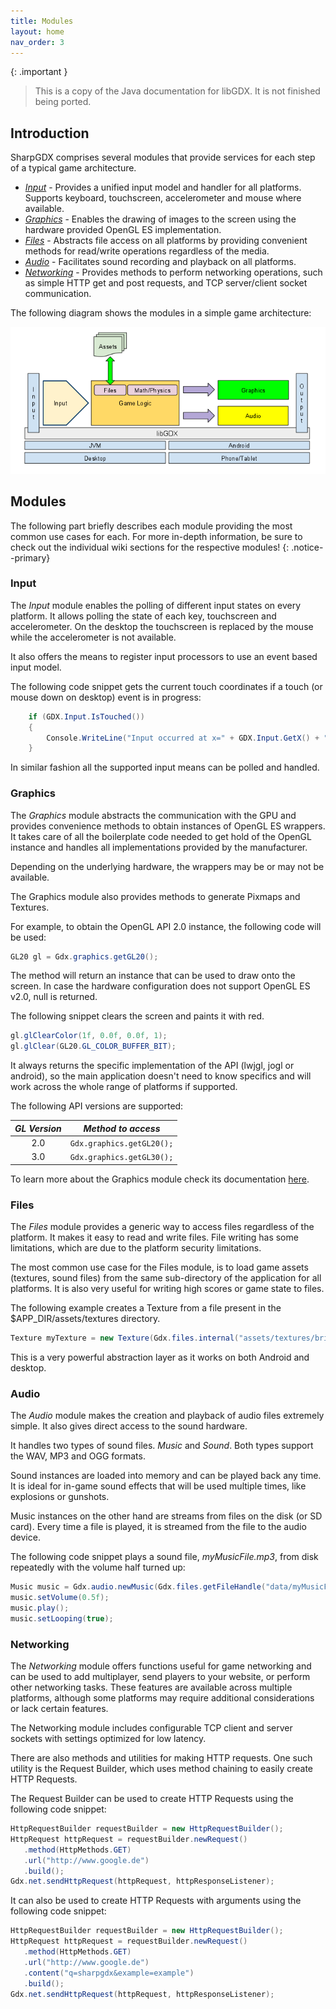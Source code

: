 ```yaml
---
title: Modules
layout: home
nav_order: 3
---
```


{: .important }
> This is a copy of the Java documentation for libGDX. It is not finished being ported.

## Introduction

SharpGDX comprises several modules that provide services for each step of a typical game architecture.

 * *[Input](/wiki/input/input-handling)* - Provides a unified input model and handler for all platforms. Supports keyboard, touchscreen, accelerometer and mouse where available.
 * *[Graphics](/wiki/graphics/graphics)* - Enables the drawing of images to the screen using the hardware provided OpenGL ES implementation.
 * *[Files](/wiki/file-handling)* - Abstracts file access on all platforms by providing convenient methods for read/write operations regardless of the media.
 * *[Audio](/wiki/audio/audio)* - Facilitates sound recording and playback on all platforms.
 * *[Networking](/wiki/networking)* - Provides methods to perform networking operations, such as simple HTTP get and post requests, and TCP server/client socket communication.

The following diagram shows the modules in a simple game architecture:

![images/modules-overview.png](/assets/images/modules-overview.png)

## Modules

The following part briefly describes each module providing the most common use cases for each. For more in-depth information, be sure to check out the individual wiki sections for the respective modules!
{: .notice--primary}

### Input
The _Input_ module enables the polling of different input states on every platform.
It allows polling the state of each key, touchscreen and accelerometer. On the desktop the touchscreen is replaced by the mouse while the accelerometer is not available.

It also offers the means to register input processors to use an event based input model.

The following code snippet gets the current touch coordinates if a touch (or mouse down on desktop) event is in progress:
```csharp
	if (GDX.Input.IsTouched())
	{
		Console.WriteLine("Input occurred at x=" + GDX.Input.GetX() + ", y=" + GDX.Input.GetY());
	}
```
In similar fashion all the supported input means can be polled and handled.

### Graphics
The _Graphics_ module abstracts the communication with the GPU and provides convenience methods to obtain instances of OpenGL ES wrappers. It takes care of all the boilerplate code needed to get hold of the OpenGL instance and handles all implementations provided by the manufacturer.

Depending on the underlying hardware, the wrappers may be or may not be available.

The Graphics module also provides methods to generate Pixmaps and Textures.

For example, to obtain the OpenGL API 2.0 instance, the following code will be used:
```java
GL20 gl = Gdx.graphics.getGL20();
```
The method will return an instance that can be used to draw onto the screen. In case the hardware configuration does not support OpenGL ES v2.0, null is returned.

The following snippet clears the screen and paints it with red.
```java
gl.glClearColor(1f, 0.0f, 0.0f, 1);
gl.glClear(GL20.GL_COLOR_BUFFER_BIT);
```
It always returns the specific implementation of the API (lwjgl, jogl or android), so the main application doesn't need to know specifics and will work across the whole range of platforms if supported.

The following API versions are supported:

| *GL Version* |    *Method to access*     |
|:------------:|:-------------------------:|
|     2.0      | `Gdx.graphics.getGL20();` |
|     3.0      | `Gdx.graphics.getGL30();` |


To learn more about the Graphics module check its documentation [here](/wiki/graphics/graphics).

### Files
The _Files_ module provides a generic way to access files regardless of the platform.
It makes it easy to read and write files. File writing has some limitations, which are due to the platform security limitations.

The most common use case for the Files module, is to load game assets (textures, sound files) from the same sub-directory of the application for all platforms.
It is also very useful for writing high scores or game state to files.

The following example creates a Texture from a file present in the $APP_DIR/assets/textures directory.
```java
Texture myTexture = new Texture(Gdx.files.internal("assets/textures/brick.png"));
```
This is a very powerful abstraction layer as it works on both Android and desktop.

### Audio
The _Audio_ module makes the creation and playback of audio files extremely simple. It also gives direct access to the sound hardware.

It handles two types of sound files. *Music* and *Sound*. Both types support the WAV, MP3 and OGG formats.

Sound instances are loaded into memory and can be played back any time. It is ideal for in-game sound effects that will be used multiple times, like explosions or gunshots.

Music instances on the other hand are streams from files on the disk (or SD card). Every time a file is played, it is streamed from the file to the audio device.

The following code snippet plays a sound file, _myMusicFile.mp3_, from disk repeatedly with the volume half turned up:
```java
Music music = Gdx.audio.newMusic(Gdx.files.getFileHandle("data/myMusicFile.mp3", FileType.Internal));
music.setVolume(0.5f);
music.play();
music.setLooping(true);
```

### Networking
The _Networking_ module offers functions useful for game networking and can be used to add multiplayer, send players to your website, or perform other networking tasks. These features are available across multiple platforms, although some platforms may require additional considerations or lack certain features.

The Networking module includes configurable TCP client and server sockets with settings optimized for low latency.

There are also methods and utilities for making HTTP requests. One such utility is the Request Builder, which uses method chaining to easily create HTTP Requests.

The Request Builder can be used to create HTTP Requests using the following code snippet:
```java
HttpRequestBuilder requestBuilder = new HttpRequestBuilder();
HttpRequest httpRequest = requestBuilder.newRequest()
   .method(HttpMethods.GET)
   .url("http://www.google.de")
   .build();
Gdx.net.sendHttpRequest(httpRequest, httpResponseListener);
```

It can also be used to create HTTP Requests with arguments using the following code snippet:
```java
HttpRequestBuilder requestBuilder = new HttpRequestBuilder();
HttpRequest httpRequest = requestBuilder.newRequest()
   .method(HttpMethods.GET)
   .url("http://www.google.de")
   .content("q=sharpgdx&example=example")
   .build();
Gdx.net.sendHttpRequest(httpRequest, httpResponseListener);
```